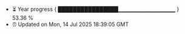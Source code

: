 - ⏳ Year progress { ████████████████▁▁▁▁▁▁▁▁▁▁▁▁▁▁ } 53.36 %
- ⏰ Updated on Mon, 14 Jul 2025 18:39:05 GMT

